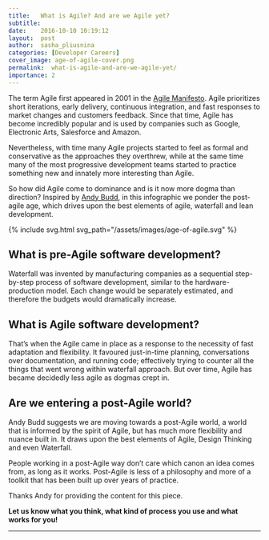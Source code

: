 ```yaml
---
title:   What is Agile? And are we Agile yet?
subtitle:
date:    2016-10-10 10:19:12
layout:  post
author:  sasha_pliusnina
categories: [Developer Careers]
cover_image: age-of-agile-cover.png
permalink:  what-is-agile-and-are-we-agile-yet/
importance: 2
---
```

The term Agile first appeared in 2001 in the  [Agile Manifesto](http://agilemanifesto.org). Agile prioritizes short iterations, early delivery, continuous integration, and fast responses to market changes and customers feedback. Since that time, Agile has become incredibly popular and is used by companies such as Google, Electronic Arts, Salesforce and Amazon. 

<!--more-->

Nevertheless, with time many Agile projects started to feel as formal and conservative as the approaches they overthrew, while at the same time many of the most progressive development teams started to practice something new and innately more interesting than Agile. 

So how did Agile come to dominance and is it now more dogma than direction? Inspired by [Andy Budd](http://www.andybudd.com/archives/2016/08/are_we_moving_towards_a_postagile_age/), in this infographic we ponder the post-agile age, which drives upon the best elements of agile, waterfall and lean development. 

{% include svg.html
  svg_path="/assets/images/age-of-agile.svg"
%}

## What is pre-Agile software development?

Waterfall was invented by manufacturing companies as a sequential step-by-step process of software development, similar to the hardware-production model. Each change would be separately estimated, and therefore the budgets would dramatically increase.
  
## What is Agile software development?

That’s when the Agile came in place as a response to the necessity of fast adaptation and flexibility. It favoured just-in-time planning, conversations over documentation, and running code; effectively trying to counter all the things that went wrong within waterfall approach. But over time, Agile has became decidedly less agile as dogmas crept in.

## Are we entering a post-Agile world?

Andy Budd suggests we are moving towards a post-Agile world, a world that is informed by the spirit of Agile, but has much more flexibility and nuance built in. It draws upon the best elements of Agile, Design Thinking and even Waterfall.

People working in a post-Agile way don’t care which canon an idea comes from, as long as it works. Post-Agile is less of a philosophy and more of a toolkit that has been built up over years of practice.

Thanks Andy for providing the content for this piece. 

**Let us know what you think, what kind of process you use and what works for you!**

* * *

